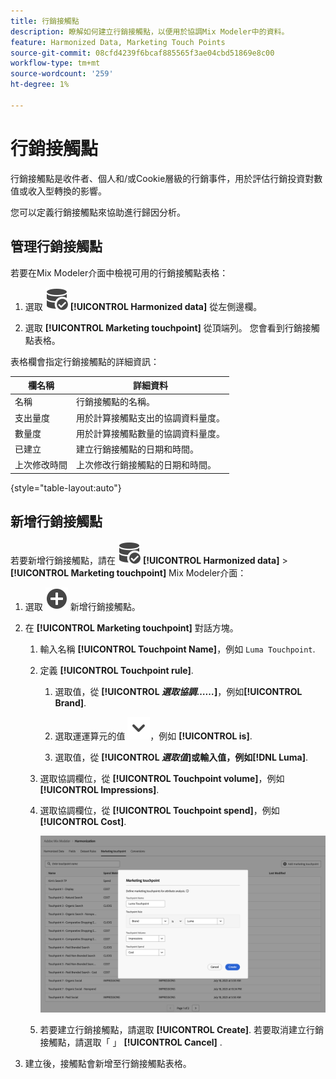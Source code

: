 ```yaml
---
title: 行銷接觸點
description: 瞭解如何建立行銷接觸點，以便用於協調Mix Modeler中的資料。
feature: Harmonized Data, Marketing Touch Points
source-git-commit: 08cfd4239f6bcaf885565f3ae04cbd51869e8c00
workflow-type: tm+mt
source-wordcount: '259'
ht-degree: 1%

---
```



# 行銷接觸點

行銷接觸點是收件者、個人和/或Cookie層級的行銷事件，用於評估行銷投資對數值或收入型轉換的影響。

您可以定義行銷接觸點來協助進行歸因分析。

## 管理行銷接觸點

若要在Mix Modeler介面中檢視可用的行銷接觸點表格：

1. 選取 ![資料搜尋](../assets/icons/DataCheck.svg) **[!UICONTROL Harmonized data]** 從左側邊欄。

1. 選取 **[!UICONTROL Marketing touchpoint]** 從頂端列。 您會看到行銷接觸點表格。

表格欄會指定行銷接觸點的詳細資訊：

| 欄名稱 | 詳細資料 |
| --- | ---|
| 名稱 | 行銷接觸點的名稱。 |
| 支出量度 | 用於計算接觸點支出的協調資料量度。 |
| 數量度 | 用於計算接觸點數量的協調資料量度。 |
| 已建立 | 建立行銷接觸點的日期和時間。 |
| 上次修改時間 | 上次修改行銷接觸點的日期和時間。 |

{style="table-layout:auto"}

## 新增行銷接觸點

若要新增行銷接觸點，請在 ![資料搜尋](../assets/icons/DataCheck.svg) **[!UICONTROL Harmonized data]** > **[!UICONTROL Marketing touchpoint]** Mix Modeler介面：

1. 選取 ![新增](../assets/icons/AddCircle.svg) 新增行銷接觸點。

1. 在 **[!UICONTROL Marketing touchpoint]** 對話方塊。

   1. 輸入名稱 **[!UICONTROL Touchpoint Name]**，例如 `Luma Touchpoint`.

   1. 定義 **[!UICONTROL Touchpoint rule]**.

      1. 選取值，從 **[!UICONTROL *選取協調……*]**，例如&#x200B;**[!UICONTROL Brand]**.

      1. 選取運運算元的值 ![V形](../assets/icons/ChevronDown.svg)，例如 **[!UICONTROL is]**.

      1. 選取值，從 **[!UICONTROL *選取值&#x200B;*]**或輸入值，例如&#x200B;**[!DNL Luma]**.

   1. 選取協調欄位，從 **[!UICONTROL Touchpoint volume]**，例如 **[!UICONTROL Impressions]**.

   1. 選取協調欄位，從 **[!UICONTROL Touchpoint spend]**，例如 **[!UICONTROL Cost]**.

      ![行銷接觸點](../assets/create-touchpoint.png)

   1. 若要建立行銷接觸點，請選取 **[!UICONTROL Create]**. 若要取消建立行銷接觸點，請選取「 」 **[!UICONTROL Cancel]** .

1. 建立後，接觸點會新增至行銷接觸點表格。

